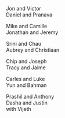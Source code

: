 Jon and Victor  
Daniel and Pranava  

Mike and Camille  
Jonathan and Jeremy  

Srini and Chau  
Aubrey and Christiaan  

Chip and Joseph  
Tracy and Jaime  

Carles and Luke  
Yun and Bahman  

Prashil and Anthony  
Dasha and Justin  
 with Vijeth  
  
